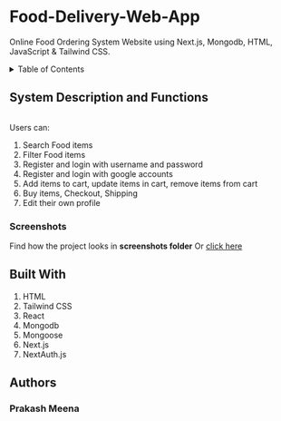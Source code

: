 
# Food-Delivery-Web-App
Online Food Ordering System Website using Next.js, Mongodb, HTML, JavaScript & Tailwind CSS. 
<!-- TABLE OF CONTENTS -->
<details>
  <summary>Table of Contents</summary>
  <ol>
    <li><a href="#system-description-and-functions">System Description and Functions</a></li>
    <li><a href="#built-with">Built With</a></li>
    <li><a href="#authors">Authors</a></li>
  </ol>
</details>

## System Description and Functions

<img src=""><br/>


Users can:<br/>
<ol>
    <li>Search Food items</li>
    <li>Filter Food items</li>
    <li>Register and login with username and password</li>
    <li>Register and login with google accounts </li>
    <li>Add items to cart, update items in cart, remove items from cart</li>
    <li>Buy items, Checkout, Shipping</li>
    <li>Edit their own profile</li>
</ol>



### Screenshots
Find how the project looks in <b>screenshots folder</b> Or <a href="https://github.com/kaushikjadhav01/Online-Food-Ordering-Web-App/tree/master/screenshots">click here</a>

## Built With
 <ol>
    <li>HTML</li>
    <li>Tailwind CSS</li>
    <li>React</li>
    <li>Mongodb</li>
    <li>Mongoose</li>
    <li>Next.js</li>
    <li>NextAuth.js</li>
</ol>



## Authors
### Prakash Meena

